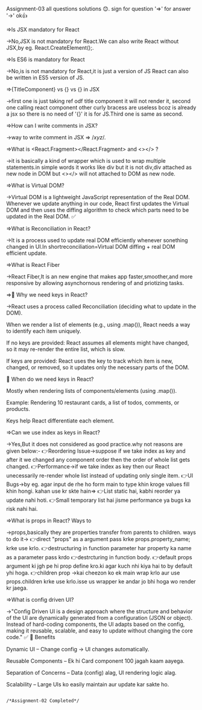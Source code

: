 Assignment-03 all questions solutions 😊.
sign for question '=>' for answer '->' ok👍

=>Is JSX mandatory for React

->No,JSX is not mandatory for React.We can also write React without JSX,by eg. React.CreateElement();.

=>Is ES6 is mandatory for React

->No,is is not mandatory for React,it is just a version of JS React can also be written in ES5 version of JS.

=>{TitleComponent} vs {<TitleComponent/>} vs
{<TitleComponent></TitleComponent>} in JSX

->first one is just taking ref odf title component it will not render it, second one calling react component other curly bracess are useless bcoz <TitleComponent/> is already a jsx so there is no need of '{}' it is for JS.Third one is same as second.

=>How can I write comments in JSX?

->way to write comment in JSX => /*xyz*/.

=>What is <React.Fragment></React.Fragment> and <></> ?

->it is basically a kind of wrapper which is used to wrap multiple statements.in simple words it works like div but it is not div,div attached as new node in DOM but <></> will not attached to DOM as new node.

=>What is Virtual DOM?

->Virtual DOM is a lightweight JavaScript representation of the Real DOM. Whenever we update anything in our code, React first updates the Virtual DOM and then uses the diffing algorithm to check which parts need to be updated in the Real DOM. ✅

=>What is Reconciliation in React?

->It is  a process used to update real DOM efficiently whenever sonething changed in UI.In shortreconciliation=Virtual DOM diffing + real DOM efficient update.

=>What is React Fiber

->React Fiber,It is an new engine that makes app faster,smoother,and more responsive by allowing asynchornous rendering of and priotizing tasks.

=>🔹 Why we need keys in React?

->React uses a process called Reconciliation (deciding what to update in the DOM).

When we render a list of elements (e.g., using .map()), React needs a way to identify each item uniquely.

If no keys are provided: React assumes all elements might have changed, so it may re-render the entire list, which is slow.

If keys are provided: React uses the key to track which item is new, changed, or removed, so it updates only the necessary parts of the DOM.

🔹 When do we need keys in React?

Mostly when rendering lists of components/elements (using .map()).

Example: Rendering 10 restaurant cards, a list of todos, comments, or products.

Keys help React differentiate each element.

=>Can we use index as keys in React?

->Yes,But it does not considered as good practice.why not reasons are given below:-
👉Reordering Issue->suppose if we take index as key and after it we changed any component order then the order of whole list gets changed.
👉Performance->if we take index as key then our React unecessarily re-render whole list instead of updating only single item.
👉UI Bugs->by eg. agar input de rhe ho form main to type khin kroge values fill khin hongi.
kahan use kr skte hain=>
👉List static hai, kabhi reorder ya update nahi hoti.
👉Small temporary list hai jisme performance ya bugs ka risk nahi hai.

=>What is props in React? Ways to 

->props,basically they are properties transfer from parents to children.
ways to do it->
👉direct "props" as a argument pass krke props.property_name; krke use krlo.
👉destructuring in function parameter har property ka name as a parameter pass krdo 
👉destrcturing in function body.
👉default props argument ki jgh pe hi prop define kro.ki agar kuch nhi kiya hai to by default yhi hoga.
👉children prop ->kai cheezon ko ek main wrap krlo aur use props.children krke use krlo.isse us wrapper ke andar jo bhi hoga wo render kr jaega.

=>What is config driven UI?

->"Config Driven UI is a design approach where the structure and behavior of the UI are dynamically generated from a configuration (JSON or object). Instead of hard-coding components, the UI adapts based on the config, making it reusable, scalable, and easy to update without changing the core code." ✅
🔹 Benefits

Dynamic UI – Change config → UI changes automatically.

Reusable Components – Ek hi Card component 100 jagah kaam aayega.

Separation of Concerns – Data (config) alag, UI rendering logic alag.

Scalability – Large UIs ko easily maintain aur update kar sakte ho.

                                                                   /*Assignment-02 Completed*/
